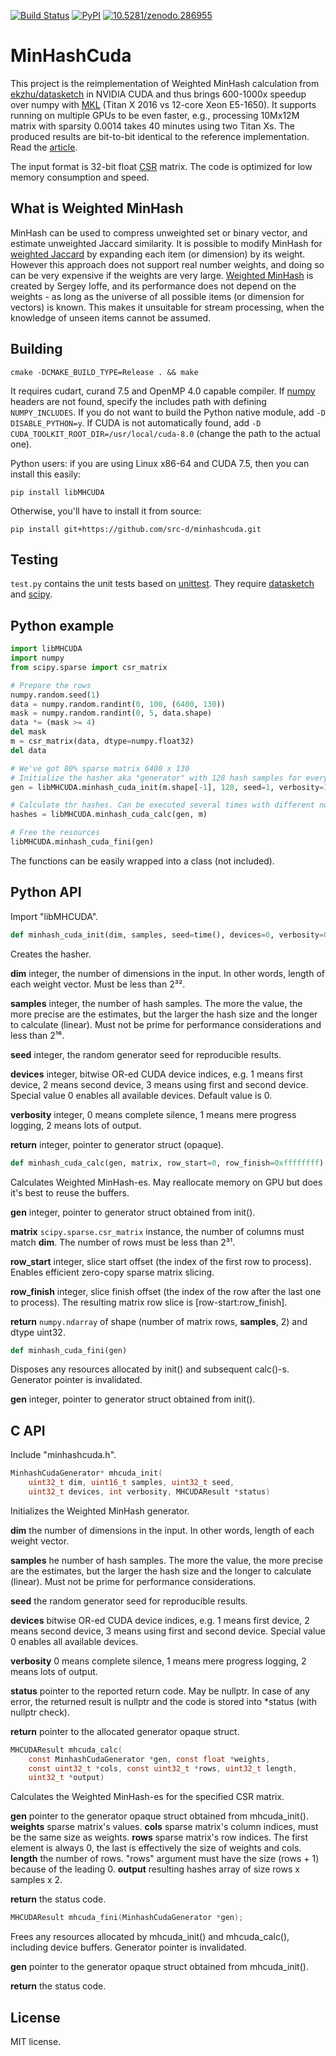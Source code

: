 [![Build Status](https://travis-ci.org/src-d/minhashcuda.svg?branch=master)](https://travis-ci.org/src-d/minhashcuda) [![PyPI](https://img.shields.io/pypi/v/libMHCUDA.svg)](https://pypi.python.org/pypi/libMHCUDA) [![10.5281/zenodo.286955](https://zenodo.org/badge/DOI/10.5281/zenodo.286955.svg)](https://doi.org/10.5281/zenodo.286955)

MinHashCuda
===========

This project is the reimplementation of Weighted MinHash calculation from
[ekzhu/datasketch](https://github.com/ekzhu/datasketch) in NVIDIA CUDA and thus
brings 600-1000x speedup over numpy with [MKL](https://en.wikipedia.org/wiki/Math_Kernel_Library)
(Titan X 2016 vs 12-core Xeon E5-1650).
It supports running on multiple GPUs to be even faster, e.g., processing 10Mx12M
matrix with sparsity 0.0014 takes 40 minutes using two Titan Xs.
The produced results are bit-to-bit identical to the reference implementation.
Read the [article](http://blog.sourced.tech/post/minhashcuda/).

The input format is 32-bit float [CSR](https://en.wikipedia.org/wiki/Sparse_matrix#Compressed_sparse_row_.28CSR.2C_CRS_or_Yale_format.29) matrix.
The code is optimized for low memory consumption and speed.

What is Weighted MinHash
--------------------------
MinHash can be used to compress unweighted set or binary vector, and estimate
unweighted Jaccard similarity.
It is possible to modify MinHash for
[weighted Jaccard](https://en.wikipedia.org/wiki/Jaccard_index#Generalized_Jaccard_similarity_and_distance)
by expanding each item (or dimension) by its weight.
However this approach does not support real number weights, and
doing so can be very expensive if the weights are very large.
[Weighted MinHash](http://static.googleusercontent.com/media/research.google.com/en//pubs/archive/36928.pdf)
is created by Sergey Ioffe, and its performance does not depend on the weights - as
long as the universe of all possible items (or dimension for vectors) is known.
This makes it unsuitable for stream processing, when the knowledge of unseen
items cannot be assumed.

Building
--------
```
cmake -DCMAKE_BUILD_TYPE=Release . && make
```
It requires cudart, curand 7.5 and OpenMP 4.0 capable compiler.
If [numpy](http://www.numpy.org/) headers are not found,
specify the includes path with defining `NUMPY_INCLUDES`.
If you do not want to build the Python native module, add `-D DISABLE_PYTHON=y`.
If CUDA is not automatically found, add `-D CUDA_TOOLKIT_ROOT_DIR=/usr/local/cuda-8.0`
(change the path to the actual one).

Python users: if you are using Linux x86-64 and CUDA 7.5, then you can
install this easily:
```
pip install libMHCUDA
```
Otherwise, you'll have to install it from source:
```
pip install git+https://github.com/src-d/minhashcuda.git
```

Testing
-------
`test.py` contains the unit tests based on [unittest](https://docs.python.org/3/library/unittest.html).
They require [datasketch](https://github.com/ekzhu/datasketch) and [scipy](https://github.com/scipy/scipy).

Python example
--------------
```python
import libMHCUDA
import numpy
from scipy.sparse import csr_matrix

# Prepare the rows
numpy.random.seed(1)
data = numpy.random.randint(0, 100, (6400, 130))
mask = numpy.random.randint(0, 5, data.shape)
data *= (mask >= 4)
del mask
m = csr_matrix(data, dtype=numpy.float32)
del data

# We've got 80% sparse matrix 6400 x 130
# Initialize the hasher aka "generator" with 128 hash samples for every row
gen = libMHCUDA.minhash_cuda_init(m.shape[-1], 128, seed=1, verbosity=1)

# Calculate thr hashes. Can be executed several times with different number of rows
hashes = libMHCUDA.minhash_cuda_calc(gen, m)

# Free the resources
libMHCUDA.minhash_cuda_fini(gen)
```
The functions can be easily wrapped into a class (not included).

Python API
----------
Import "libMHCUDA".

```python
def minhash_cuda_init(dim, samples, seed=time(), devices=0, verbosity=0)
```
Creates the hasher.

**dim** integer, the number of dimensions in the input. In other words, length of each weight vector.
        Must be less than 2³².

**samples** integer, the number of hash samples. The more the value, the more precise are the estimates,
            but the larger the hash size and the longer to calculate (linear). Must not be prime
            for performance considerations and less than 2¹⁶.

**seed** integer, the random generator seed for reproducible results.

**devices** integer, bitwise OR-ed CUDA device indices, e.g. 1 means first device, 2 means second device,
            3 means using first and second device. Special value 0 enables all available devices.
            Default value is 0.

**verbosity** integer, 0 means complete silence, 1 means mere progress logging,
              2 means lots of output.
              
**return** integer, pointer to generator struct (opaque).

```python
def minhash_cuda_calc(gen, matrix, row_start=0, row_finish=0xffffffff)
```
Calculates Weighted MinHash-es. May reallocate memory on GPU but does it's best to reuse the buffers.

**gen** integer, pointer to generator struct obtained from init().

**matrix** `scipy.sparse.csr_matrix` instance, the number of columns must match **dim**.
           The number of rows must be less than 2³¹.
           
**row_start** integer, slice start offset (the index of the first row to process).
              Enables efficient zero-copy sparse matrix slicing.
              
**row_finish** integer, slice finish offset (the index of the row after the last
               one to process). The resulting matrix row slice is [row-start:row_finish].

**return** `numpy.ndarray` of shape (number of matrix rows, **samples**, 2) and dtype uint32.

```python
def minhash_cuda_fini(gen)
```
Disposes any resources allocated by init() and subsequent calc()-s. Generator pointer is invalidated.

**gen** integer, pointer to generator struct obtained from init().

C API
-----
Include "minhashcuda.h".

```C
MinhashCudaGenerator* mhcuda_init(
    uint32_t dim, uint16_t samples, uint32_t seed,
    uint32_t devices, int verbosity, MHCUDAResult *status)
```
Initializes the Weighted MinHash generator.

**dim** the number of dimensions in the input. In other words, length of each weight vector.

**samples** he number of hash samples. The more the value, the more precise are the estimates,
            but the larger the hash size and the longer to calculate (linear). Must not be prime
            for performance considerations.

**seed** the random generator seed for reproducible results.

**devices** bitwise OR-ed CUDA device indices, e.g. 1 means first device, 2 means second device,
            3 means using first and second device. Special value 0 enables all available devices.

**verbosity** 0 means complete silence, 1 means mere progress logging, 2 means lots of output.

**status** pointer to the reported return code. May be nullptr. In case of any error, the
           returned result is nullptr and the code is stored into *status (with nullptr check).

**return** pointer to the allocated generator opaque struct.

```C
MHCUDAResult mhcuda_calc(
    const MinhashCudaGenerator *gen, const float *weights,
    const uint32_t *cols, const uint32_t *rows, uint32_t length,
    uint32_t *output)
```
Calculates the Weighted MinHash-es for the specified CSR matrix.

**gen** pointer to the generator opaque struct obtained from mhcuda_init().
**weights** sparse matrix's values.
**cols** sparse matrix's column indices, must be the same size as weights.
**rows** sparse matrix's row indices. The first element is always 0, the last is
         effectively the size of weights and cols.
**length** the number of rows. "rows" argument must have the size (rows + 1) because of
           the leading 0.
**output** resulting hashes array of size rows x samples x 2.

**return** the status code.

```C
MHCUDAResult mhcuda_fini(MinhashCudaGenerator *gen);
```
Frees any resources allocated by mhcuda_init() and mhcuda_calc(), including device buffers.
Generator pointer is invalidated.

**gen** pointer to the generator opaque struct obtained from mhcuda_init().

**return** the status code.

License
-------
MIT license.

